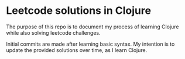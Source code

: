 # Leetcode solutions in Clojure

The purpose of this repo is to document my process of learning Clojure while also solving leetcode challenges.

Initial commits are made after learning basic syntax. My intention is to update the provided solutions over time, as I learn Clojure.